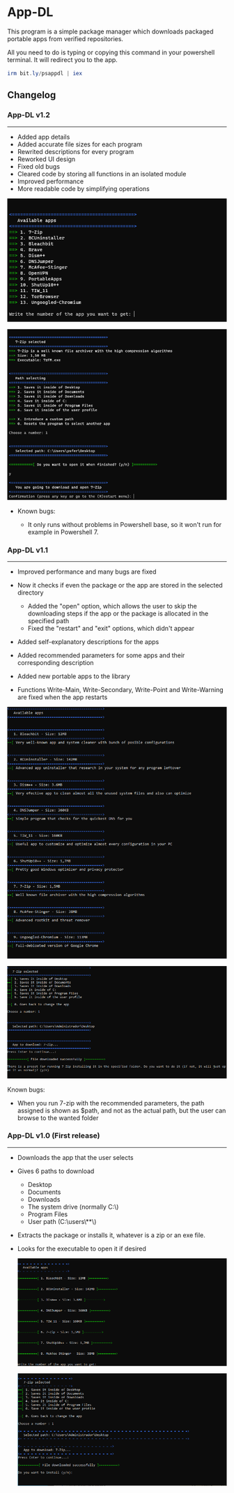 # App-DL

This program is a simple package manager which downloads packaged portable apps from verified repositories.

All you need to do is typing or copying this command in your powershell terminal. It will redirect you to the app.

```powershell
irm bit.ly/psappdl | iex
```

## Changelog

### App-DL v1.2

---

* Added app details
* Added accurate file sizes for each program
* Rewrited descriptions for every program
* Reworked UI design
* Fixed old bugs
* Cleared code by storing all functions in an isolated module
* Improved performance
* More readable code by simplifying operations

![App selection](image/README/1683374732427.png "App selection")

![App saving](image/README/1683374909918.png "App saving")

* Known bugs:

  * It only runs without problems in Powershell base, so it won't run for example in Powershell 7.

### App-DL v1.1

---

* Improved performance and many bugs are fixed
* Now it checks if even the package or the app are stored in the selected directory

  * Added the "open" option, which allows the user to skip the downloading steps if the app or the package is allocated in the specified path
  * Fixed the "restart" and "exit" options, which didn't appear
* Added self-explanatory descriptions for the apps
* Added recommended parameters for some apps and their corresponding description
* Added new portable apps to the library
* Functions Write-Main, Write-Secondary, Write-Point and Write-Warning are fixed when the app restarts

![1679232823640](image/README/1679232823640.png "App selection")

![1679232767060](image/README/1679232767060.png)

Known bugs:

* When you run 7-zip with the recommended parameters, the path assigned is shown as $path\, and not as the actual path, but the user can browse to the wanted folder

### App-DL v1.0 (First release)

---

* Downloads the app that the user selects
* Gives 6 paths to download

  * Desktop
  * Documents
  * Downloads
  * The system drive (normally C:\\)
  * Program Files
  * User path (C:\\users\\**\\)
* Extracts the package or installs it, whatever is a zip or an exe file.
* Looks for the executable to open it if desired

  ![1679231456807](image/README/1679231456807.png "App selection")

  ![1679232109146](image/README/1679232109146.png "Asks to install it")

